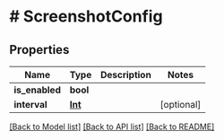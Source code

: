# # ScreenshotConfig

## Properties

Name | Type | Description | Notes
------------ | ------------- | ------------- | -------------
**is_enabled** | **bool** |  |
**interval** | [**Int**](Int.md) |  | [optional]

[[Back to Model list]](../../README.md#models) [[Back to API list]](../../README.md#endpoints) [[Back to README]](../../README.md)
